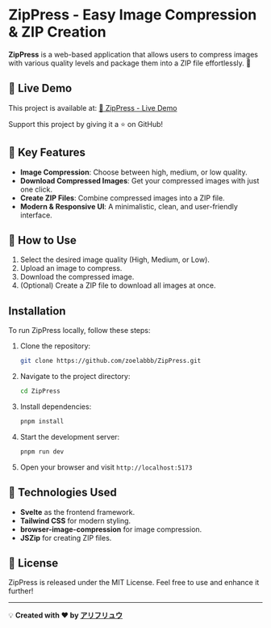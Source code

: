 # ZipPress - Easy Image Compression & ZIP Creation

**ZipPress** is a web-based application that allows users to compress images with various quality levels and package them into a ZIP file effortlessly. 🚀

## 🔗 Live Demo

This project is available at:
[🔗 ZipPress - Live Demo](https://zip-press.vercel.app/)

Support this project by giving it a ⭐ on GitHub!

## 🌟 Key Features

- **Image Compression**: Choose between high, medium, or low quality.
- **Download Compressed Images**: Get your compressed images with just one click.
- **Create ZIP Files**: Combine compressed images into a ZIP file.
- **Modern & Responsive UI**: A minimalistic, clean, and user-friendly interface.

## 🚀 How to Use

1. Select the desired image quality (High, Medium, or Low).
2. Upload an image to compress.
3. Download the compressed image.
4. (Optional) Create a ZIP file to download all images at once.

## Installation

To run ZipPress locally, follow these steps:

1. Clone the repository:
   ```sh
   git clone https://github.com/zoelabbb/ZipPress.git
   ```
2. Navigate to the project directory:
   ```sh
   cd ZipPress
   ```
3. Install dependencies:
   ```sh
   pnpm install
   ```
4. Start the development server:
   ```sh
   pnpm run dev
   ```
5. Open your browser and visit `http://localhost:5173`

## 📌 Technologies Used

- **Svelte** as the frontend framework.
- **Tailwind CSS** for modern styling.
- **browser-image-compression** for image compression.
- **JSZip** for creating ZIP files.

## 🐜 License

ZipPress is released under the MIT License. Feel free to use and enhance it further!

---

💡 **Created with ❤️ by [アリフリュウ](https://github.com/zoelabbb)**
